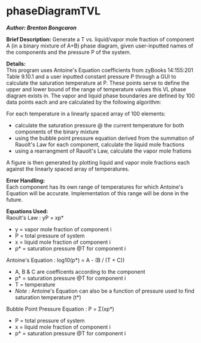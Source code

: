 # phaseDiagramTVL
***Author: Brenton Bongcaron***

**Brief Description:**
Generate a T vs. liquid/vapor mole fraction of component A (in a binary mixture of A+B) phase diagram, given user-inputted names of the components and the pressure P of the system.

**Details:**  
This program uses Antoine's Equation coefficients from zyBooks 14:155:201 Table 9.10.1 and a user inputted constant pressure P through a GUI
to calculate the saturation temperature at P. These points serve to define the upper and lower bound of the range of temperature values
this VL phase diagram exists in. The vapor and liquid phase boundaries are defined by 100 data points each and are calculated by the following algorithm:
  
For each temperature in a linearly spaced array of 100 elements:  
  - calculate the saturation pressure @ the current temperature for both components of the binary mixture  
  - using the bubble point pressure equation derived from the summation of Rauolt's Law for each component, calculate the liquid mole fractions    
  - using a rearrangment of Rauolt's Law, calculate the vapor mole frations  
      
  A figure is then generated by plotting liquid and vapor mole fractions each against the linearly spaced array of temperatures.  
    
**Error Handling:**  
Each component has its own range of temperatures for which Antoine's Equation will be accurate. Implementation of this range will be done in the future.  

**Equations Used:**  
Raoult's Law : yP = xp*  
  - y = vapor mole fraction of component i  
  - P = total pressure of system  
  - x = liquid mole fraction of component i  
  - p* = saturation pressure @T for component i  
  
Antoine's Equation : log10(p*) = A - (B / (T + C))  
  - A, B & C are coefficents according to the component  
  - p* = saturation pressure @T for component i  
  - T = temperature  
  - *Note* : Antoine's Equation can also be a function of pressure used to find saturation temperature (t*)  
  
Bubble Point Pressure Equation : P = Σ(xp*)  
  - P = total pressure of system
  - x = liquid mole fraction of component i
  - p* = saturation pressure @T for component i
  
